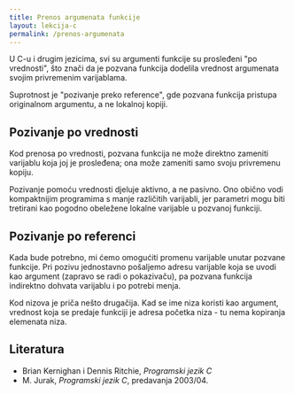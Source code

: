 ```yaml
---
title: Prenos argumenata funkcije
layout: lekcija-c
permalink: /prenos-argumenata
---
```


U C-u i drugim jezicima, svi su argumenti funkcije su prosleđeni "po vrednosti", što znači da je pozvana funkcija dodelila vrednost argumenata svojim privremenim varijablama. 

Suprotnost je "pozivanje preko reference", gde pozvana funkcija pristupa originalnom argumentu, a ne lokalnoj kopiji.

## Pozivanje po vrednosti

Kod prenosa po vrednosti, pozvana funkcija ne može direktno zameniti varijablu koja joj je prosleđena; ona može zameniti samo svoju privremenu kopiju.

Pozivanje pomoću vrednosti djeluje aktivno, a ne pasivno. Ono obično vodi kompaktnijim programima s manje različitih varijabli, jer parametri mogu biti tretirani kao pogodno obeležene lokalne varijable u pozvanoj funkciji. 

## Pozivanje po referenci

Kada bude potrebno, mi ćemo omogućiti promenu varijable unutar pozvane funkcije. Pri pozivu jednostavno pošaljemo adresu varijable koja se uvodi kao argument (zapravo se radi o pokazivaču), pa pozvana funkcija indirektno dohvata varijablu i po potrebi menja.

Kod nizova je priča nešto drugačija. Kad se ime niza koristi kao argument, vrednost koja se predaje funkciji je adresa početka niza - tu nema kopiranja elemenata niza.


## Literatura

- Brian Kernighan i Dennis Ritchie, *Programski jezik C*
- M. Jurak, *Programski jezik C*, predavanja 2003/04.
